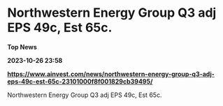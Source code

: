 # Northwestern Energy Group Q3 adj EPS 49c, Est 65c.
**Top News**

**2023-10-26 23:58**

**https://www.ainvest.com/news/northwestern-energy-group-q3-adj-eps-49c-est-65c-23101000f8f001829cb39495/**

Northwestern Energy Group Q3 adj EPS 49c, Est 65c.